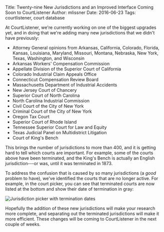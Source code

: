 Title: Twenty-nine New Jurisdictions and an Improved Interface Coming Soon to CourtListener
Author: mlissner
Date: 2016-06-23
Tags: courtlistener, court database


At CourtListener, we're currently working on one of the biggest upgrades yet, and in doing that we're adding many new jurisdictions that we didn't have previously:

 - Attorney General opinions from Arkansas, California, Colorado, Florida, Kansas, Louisiana, Maryland, Missouri, Montana, Nebraska, New York, Texas, Washington, and Wisconsin
 - Arkansas Workers' Compensation Commission
 - Appellate Division of the Superior Court of California
 - Colorado Industrial Claim Appeals Office
 - Connecticut Compensation Review Board
 - Massachusetts Department of Industrial Accidents
 - New Jersey Court of Chancery
 - Superior Court of North Carolina
 - North Carolina Industrial Commission
 - Civil Court of the City of New York
 - Criminal Court of the City of New York
 - Oregon Tax Court
 - Superior Court of Rhode Island
 - Tennessee Superior Court for Law and Equity
 - Texas Judicial Panel on Multidistrict Litigation
 - Court of King's Bench


This brings the number of jurisdictions to more than 400, and it is getting hard to tell which courts are important. For example, some of the courts above have been terminated, and the King's Bench is actually an English jurisdiction---or was, until it was terminated in 1873.

To address the confusion that is caused by so many jurisdictions (a *good* problem to have), we've identified the courts that are no longer active. For example, in the court picker, you can see that terminated courts are now listed at the bottom and show their date of termination in gray:

<div class="text-center">
    <img src="{filename}/images/termination-dates.png"
             alt="Jurisdiction picker with termination dates"/>
    </a>
</div>

Hopefully the addition of these new jurisdictions will make your research more complete, and separating out the terminated jurisdictions will make it more efficient. These changes will be coming to CourtListener in the next couple of weeks.
